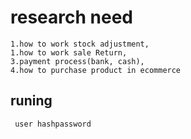 # research need
    1.how to work stock adjustment,
    1.how to work sale Return,
    3.payment process(bank, cash),
    4.how to purchase product in ecommerce


## runing
     user hashpassword 